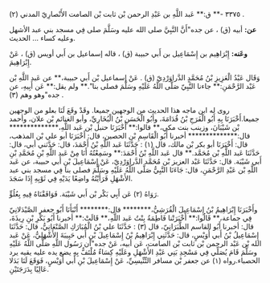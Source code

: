 ٣٣٧٥ -** ق:** عَبد اللَّهِ بن عَبْدِ الرحمن بْن ثابت بْن الصامت الأَنْصارِيّ المدني (٢) .

**عن:** أبيه (ق) ، عن جده"أَنَّ النَّبِيَّ صلى الله عليه وسَلَّمَ صلى فِي مسجد بني عبد الأشهل وعليه كساء ... الحديث.

**وعَنه:** إِبْرَاهِيم بن إِسْمَاعِيل بن أَبي حبيبة (ق) ، قاله إسماعيل بن أَبي أويس (ق) ، عَنْ إِبْرَاهِيمَ.

وَقَال عَبْدُ الْعَزِيزِ بْنُ مُحَمَّدٍ الدَّراوَرْدِيّ (ق) . عَنْ إسماعيل بْن أَبي حبيبة،** عن عَبد اللَّهِ بْن عَبْد الرَّحْمَنِ:** جاءنا النَّبِيّ صَلَّى اللَّهُ عَلَيْهِ وسَلَّمَ فصلى بنا".** ولم يقل:** عَن أَبِيهِ، عن جده"وهو وهم (٣) .

روى له ابن ماجه هذا الحديث من الوجهين جميعا. وقَدْ وقَعَ لَنَا بعلو من الوجهين جميعا.أَخْبَرَنَا بِهِ أَبُو الْفَرَجِ بْنُ قُدَامَةَ، وأَبُو الْحَسَنِ بْنُ الْبُخَارِيِّ، وأبو الغنائم بْن علان، وأحمد بْن شَيْبَانَ، وزينب بنت مكي،** قالوا:** أَخْبَرَنَا حنبل بْن عَبد اللَّهِ،************** قال:************** أخبرنا أَبُو الْقَاسِمِ بْن الحصين، قال: أَخْبَرَنَا أبو علي بْن المذهب، قال: أَخْبَرَنَا أبو بكر بْن مالك، قال (١) : حَدَّثَنَا عَبد اللَّهِ بْنُ أَحْمَدَ، قال: حَدَّثني أبي، قال: حَدَّثَنَا عَبد اللَّهِ بْن مُحَمَّد.** قال عَبد اللَّهِ بْنُ أَحْمَدَ:** وسَمِعْتُهُ أَنَا مِنْ عَبد اللَّهِ بْنِ مُحَمَّدِ بْنِ أَبي شَيْبَة. قال: حَدَّثَنَا عَبْد العزيز بْن مُحَمَّد الدَّراوَرْدِيّ، عَنْ إِسْمَاعِيلَ بْنِ أَبي حبيبة، عن عَبد اللَّهِ بْن عَبْدِ الرَّحْمَنِ، قال: جَاءَنَا النَّبِيُّ صَلَّى اللَّهُ عَلَيْهِ وسَلَّمَ فصلى بنا فِي مسجد بني عبد الأَشْهَلِ فَرَأَيْتُهُ واضِعًا يَدَيْهِ فِي ثَوْبِهِ إِذَا سَجَدَ.

رَوَاهُ (٢) عَن أَبِي بَكْر بْن أَبي شَيْبَة. فَوَافَقْنَاهُ فِيهِ بِعُلُوٍّ.

وأَخْبَرَنَا إِبْرَاهِيمُ بْنُ إِسْمَاعِيلَ الْقُرَشِيُّ،******** قال:******** أَنْبَأَنَا أَبُو جعفر الصَّيْدَلانِيّ فِي جماعة،** قَالُوا:** أَخْبَرَتْنا فَاطِمَةُ بِنْتُ عَبد اللَّهِ،** قَالَتْ:** أخبرنا أَبُو بَكْرِ بْنِ رِيذَةَ، قال: أخبرنا أَبُو القاسم الطَّبَرَانِيّ، قال (٣) : حَدَّثَنَا علي بْنُ الْمُبَارَكِ الصَّنْعَانِيُّ، قال: حَدَّثَنَا إِسْمَاعِيلُ بْنُ أَبي أُوَيْسٍ، قال: حَدَّثَنِي إِبْرَاهِيمُ بْنُ إِسْمَاعِيلَ بْنِ أَبي حَبِيبَةَ الأَشْهَلِيُّ، عَنْ عَبد الله بْن عَبْد الرحمن بْن ثابت بْن الصامت، عَن أبيه، عَنْ جده"أن رَسُول اللَّهِ صَلَّى اللَّهُ عَلَيْهِ وسَلَّمَ قَامَ يُصَلِّي فِي مَسْجِدِ بَنِي عَبْدِ الأَشْهَلِ وعَلَيْهِ كِسَاءٌ مُلْتَفٌّ بِهِ يضع يده عليه يقيه يرد الحصباء.رواه (١) عن جعفر بْن مسافر التِّنِّيسِيِّ، عَنْ إِسْمَاعِيلَ بْنِ أَبي أُوَيْسٍ، فَوَقَعَ لَنَا بَدَلا عَالِيًا بِدَرَجَتَيْنِ.